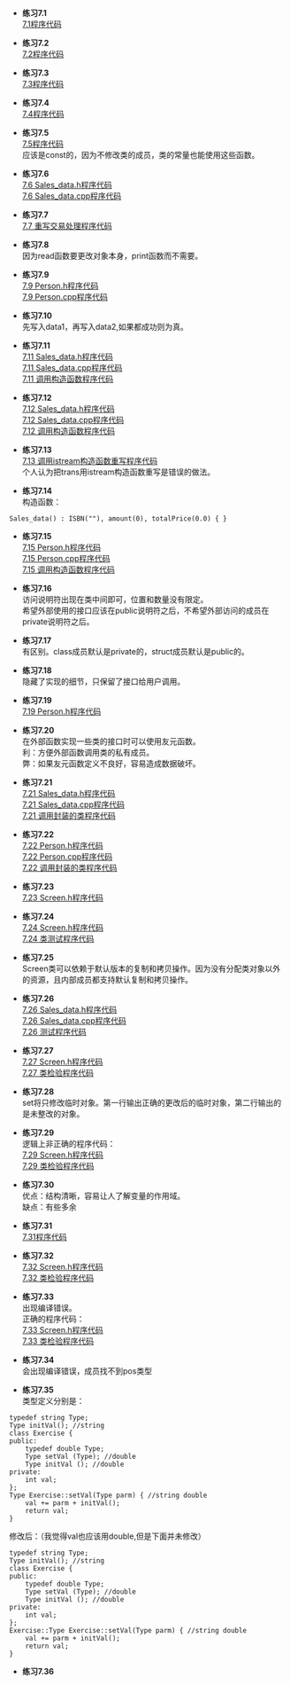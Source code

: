 * **练习7.1**  
[7.1程序代码](7.1.cpp)  

* **练习7.2**  
[7.2程序代码](7.2.cpp)  

* **练习7.3**  
[7.3程序代码](7.3.cpp)  

* **练习7.4**  
[7.4程序代码](7.4.cpp)  

* **练习7.5**  
[7.5程序代码](7.5.cpp)  
应该是const的，因为不修改类的成员，类的常量也能使用这些函数。

* **练习7.6**  
[7.6 Sales_data.h程序代码](7.6/Sales_data.h)  
[7.6 Sales_data.cpp程序代码](7.6/Sales_data.cpp)  

* **练习7.7**  
[7.7 重写交易处理程序代码](7.7/main.cpp)  

* **练习7.8**  
因为read函数要更改对象本身，print函数而不需要。

* **练习7.9**  
[7.9 Person.h程序代码](7.9/Person.h)  
[7.9 Person.cpp程序代码](7.9/Person.cpp)  

* **练习7.10**  
先写入data1，再写入data2,如果都成功则为真。

* **练习7.11**  
[7.11 Sales_data.h程序代码](7.11/Sales_data.h)  
[7.11 Sales_data.cpp程序代码](7.11/Sales_data.cpp)  
[7.11 调用构造函数程序代码](7.11/main.cpp)  

* **练习7.12**  
[7.12 Sales_data.h程序代码](7.12/Sales_data.h)  
[7.12 Sales_data.cpp程序代码](7.12/Sales_data.cpp)  
[7.12 调用构造函数程序代码](7.12/main.cpp)  

* **练习7.13**  
[7.13 调用istream构造函数重写程序代码](7.13/main.cpp)  
个人认为把trans用istream构造函数重写是错误的做法。

* **练习7.14**  
构造函数：
```
Sales_data() : ISBN(""), amount(0), totalPrice(0.0) { }
```

* **练习7.15**  
[7.15 Person.h程序代码](7.15/Person.h)  
[7.15 Person.cpp程序代码](7.15/Person.cpp)  
[7.15 调用构造函数程序代码](7.15/main.cpp)  

* **练习7.16**  
访问说明符出现在类中间即可，位置和数量没有限定。  
希望外部使用的接口应该在public说明符之后，不希望外部访问的成员在private说明符之后。

* **练习7.17**  
有区别。class成员默认是private的，struct成员默认是public的。

* **练习7.18**  
隐藏了实现的细节，只保留了接口给用户调用。

* **练习7.19**  
[7.19 Person.h程序代码](7.19/Person.h)  

* **练习7.20**  
在外部函数实现一些类的接口时可以使用友元函数。  
利：方便外部函数调用类的私有成员。  
弊：如果友元函数定义不良好，容易造成数据破坏。  

* **练习7.21**  
[7.21 Sales_data.h程序代码](7.21/Sales_data.h)  
[7.21 Sales_data.cpp程序代码](7.21/Sales_data.cpp)  
[7.21 调用封装的类程序代码](7.21/main.cpp)  

* **练习7.22**  
[7.22 Person.h程序代码](7.22/Person.h)  
[7.22 Person.cpp程序代码](7.22/Person.cpp)  
[7.22 调用封装的类程序代码](7.22/main.cpp)  

* **练习7.23**  
[7.23 Screen.h程序代码](7.23/Screen.h)  

* **练习7.24**  
[7.24 Screen.h程序代码](7.24/Screen.h)  
[7.24 类测试程序代码](7.24/main.cpp)  

* **练习7.25**  
Screen类可以依赖于默认版本的复制和拷贝操作。因为没有分配类对象以外的资源，且内部成员都支持默认复制和拷贝操作。

* **练习7.26**  
[7.26 Sales_data.h程序代码](7.26/Sales_data.h)  
[7.26 Sales_data.cpp程序代码](7.26/Sales_data.cpp)  
[7.26 测试程序代码](7.26/main.cpp)  

* **练习7.27**  
[7.27 Screen.h程序代码](7.27/Screen.h)  
[7.27 类检验程序代码](7.27/main.cpp)  

* **练习7.28**  
set将只修改临时对象。第一行输出正确的更改后的临时对象，第二行输出的是未整改的对象。

* **练习7.29**  
逻辑上非正确的程序代码：  
[7.29 Screen.h程序代码](7.29/Screen.h)  
[7.29 类检验程序代码](7.29/main.cpp)  

* **练习7.30**  
优点：结构清晰，容易让人了解变量的作用域。  
缺点：有些多余  

* **练习7.31**  
[7.31程序代码](7.31.cpp)  

* **练习7.32**  
[7.32 Screen.h程序代码](7.32/Screen.h)  
[7.32 类检验程序代码](7.32/main.cpp)  

* **练习7.33**  
出现编译错误。   
正确的程序代码：  
[7.33 Screen.h程序代码](7.33/Screen.h)  
[7.33 类检验程序代码](7.33/main.cpp)  

* **练习7.34**  
会出现编译错误，成员找不到pos类型

* **练习7.35**  
类型定义分别是：
```
typedef string Type;
Type initVal(); //string
class Exercise {
public:
    typedef double Type;
    Type setVal (Type); //double
    Type initVal (); //double
private:
    int val;
};
Type Exercise::setVal(Type parm) { //string double
    val += parm + initVal();
    return val;
}
```

修改后：（我觉得val也应该用double,但是下面并未修改）
```
typedef string Type;
Type initVal(); //string
class Exercise {
public:
    typedef double Type;
    Type setVal (Type); //double
    Type initVal (); //double
private:
    int val;
};
Exercise::Type Exercise::setVal(Type parm) { //string double
    val += parm + initVal();
    return val;
}
```

* **练习7.36**  


